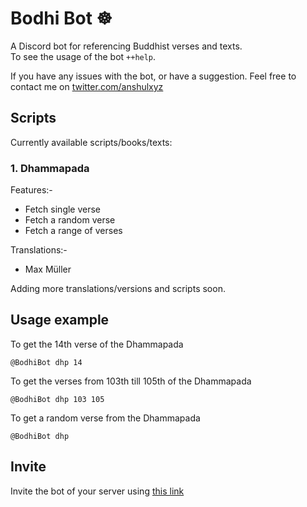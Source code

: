 # Bodhi Bot ☸️

A Discord bot for referencing Buddhist verses and texts. \
To see the usage of the bot `++help`.

If you have any issues with the bot, or have a suggestion. Feel free to contact
me on [twitter.com/anshulxyz](https://twitter.com/anshulxyz)

## Scripts

Currently available scripts/books/texts:

### 1. Dhammapada

Features:-

- Fetch single verse
- Fetch a random verse
- Fetch a range of verses

Translations:-

- Max Müller

Adding more translations/versions and scripts soon.

## Usage example

To get the 14th verse of the Dhammapada

```
@BodhiBot dhp 14
```

To get the verses from 103th till 105th of the Dhammapada

```
@BodhiBot dhp 103 105
```

To get a random verse from the Dhammapada

```
@BodhiBot dhp
```

## Invite

Invite the bot of your server using [this link](https://discord.com/api/oauth2/authorize?client_id=828781402681507860&permissions=274877925376&scope=bot)
